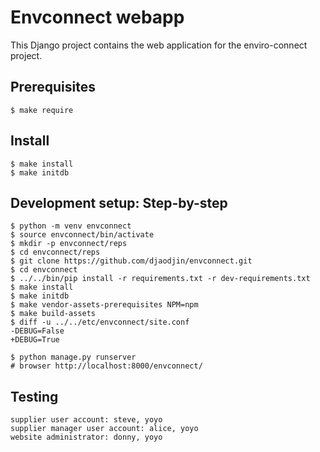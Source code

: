 Envconnect webapp
=================

This Django project contains the web application for the enviro-connect project.

Prerequisites
-------------

    $ make require

Install
-------

    $ make install
    $ make initdb


Development setup: Step-by-step
-------------------------------

    $ python -m venv envconnect
    $ source envconnect/bin/activate
    $ mkdir -p envconnect/reps
    $ cd envconnect/reps
    $ git clone https://github.com/djaodjin/envconnect.git
    $ cd envconnect
    $ ../../bin/pip install -r requirements.txt -r dev-requirements.txt
    $ make install
    $ make initdb
    $ make vendor-assets-prerequisites NPM=npm
    $ make build-assets
    $ diff -u ../../etc/envconnect/site.conf
    -DEBUG=False
    +DEBUG=True

    $ python manage.py runserver
    # browser http://localhost:8000/envconnect/

Testing
-------

    supplier user account: steve, yoyo
    supplier manager user account: alice, yoyo
    website administrator: donny, yoyo
